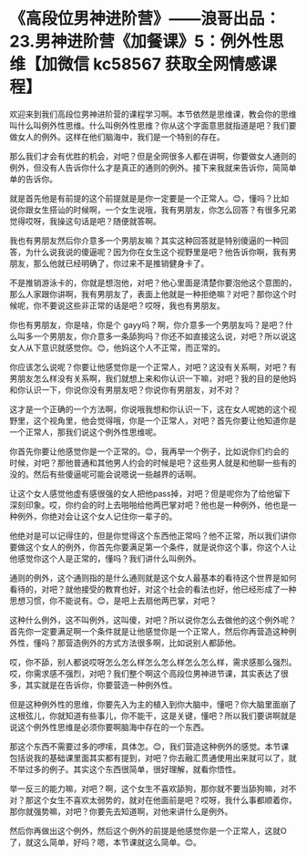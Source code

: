 # 《高段位男神进阶营》——浪哥出品：23.男神进阶营《加餐课》5：例外性思维【加微信 kc58567 获取全网情感课程】

欢迎来到我们高段位男神进阶营的课程学习啊。本节依然是思维课，教会你的思维叫什么叫例外性思维。什么叫例外性思维？你从这个字面意思就指道是吧？我们要做女人的例外。这样在他们脑海中，我们是一个特别的存在。

那么我们才会有优胜的机会，对吧？但是全网很多人都在讲啊，你要做女人通则的例外，但没有人告诉你什么才是真正的通则的例外。接下来我就来告诉你，简简单单的告诉你。

就是首先他是有前提的这个前提就是是你一定要是一个正常人。😊，懂吗？比如说你跟女生搭讪的时候啊，一个女生说哦，我有男朋友，你怎么回答？有很多兄弟觉得哎呀，我操这句话是吧？随便就答啊。

我也有男朋友然后你介意多一个男朋友嘛？其实这种回答就是特别傻逼的一种回答，为什么说我说的傻逼呢？因为你在女生这个视野里是吧？他告诉你啊，我有男朋友，那么他就已经明确了，你过来不是推销健身卡了。

不是推销游泳卡的，你就是想泡他，对吧？他心里面是清楚你要泡他这个意图的，那么人家跟你讲啊，我有男朋友了，表面上他就是一种拒绝嘛？对吧？那你这个时候呢，你不要说这些非正常的话是吧？哎呀，我也有男朋友。

你也有男朋友，你是啥，你是个 gayy吗？啊，你介意多一个男朋友吗？是吧？什么叫多一个男朋友，你介意多一条舔狗吗？你还不如直接这么说，对吧？所以说这女人从下意识就感觉你。😊，他妈这个人不正常，而正常的。

你应该怎么说呢？你要让他感觉你是一个正常人，对吧？这没有关系啊，对吧？有男朋友怎么样没有关系啊，我们就想上来和你认识一下嘛，对吧？我的目的是他妈和你认识一下，你说你没有男朋友吧？你说你有男朋友，对不对？

这才是一个正确的一个方法啊，你说哦我想和你认识一下，这在女人呢她的这个视野里，这个视角里，他会觉得哦，你是一个正常人，对吧？首先你要让他知道你是一个正常人，那我们说这个例外性思维呢。

你首先你要让他感觉你是一个正常的。😊，我再举一个例子，比如说你们约会的时候，对吧？那他普通和其他男人约会的时候是吧？这些男人就是和他聊一些有的没的。然后有些傻逼呢可能会说嗯说一些越界的话啊。

让这个女人感觉他虚有感很强的女人把他pass掉，对吧？但是呢你为了给他留下深刻印象。哎，你约会的时上去啪啪给他两巴掌对吧？他也是一种例外，他也是一种例外，你绝对会让这个女人记住你一辈子的。

他绝对是可以记得住的，但是你觉得这个东西他正常吗？他不正常，所以我们讲你要做这个女人的例外，你首先你要满足第一个条件，就是说你这个事，你这个人让他感觉你这个人是正常的，懂吗？我们讲什么叫例外。

通则的例外，这个通则指的是什么通则就是这个女人最基本的看待这个世界是如何看待的，对吧？就他接受的教育也好，对这个社会的看法也好，他已经形成了一种思想习惯，你不能说有。😊，是吧上去扇他两巴掌，对吧？

这种什么例外，这不叫例外，这叫傻，对吧？所以说你怎么去做他的这个例外呢？首先你一定要满足啊一个条件就是让他感觉你是一个正常人，然后你再营造这种例外性，懂吗？那营造例外的方式方法很多啊，比如说别人都舔他。

哎，你不舔，别人都说哎呀怎么怎么样怎么怎么样怎么怎么样，需求感那么强烈。哎，你需求感不强烈，对吧？我们整个啊这个高段位男神进节课，其实表达了很多，其实就是在告诉你，你要营造一种例外性。

但是这种例外性的思维，你要先入为主的植入到你大脑中，懂吧？你大脑里面崩了这根弦儿，你就知道有些事儿，你不能干，这是关键，懂吧？所以我们要讲啊就是说这个例外性思维是必须你要啊脑海中存在的一个东西。

那这个东西不需要过多的啰嗦，具体怎。😊，我们营造这种例外的感觉。本节课包括说我的基础课里面其实都有提到，对吧？你去融汇贯通使用出来就可以了，就不举过多的例子。其实这个东西很简单，很好理解，就看你悟性。

举一反三的能力嘛，对吧？啊，这个女生不喜欢舔狗，那你就不要当舔狗嘛，对不对？那这个女生不喜欢太弱势的，就对在他面前是吧？哎呀，我什么事都顺着你，那你就强势嘛，对吧？你要先去知道啊，对他来讲什么是例外。

然后你再做出这个例外，然后这个例外的前提是他感觉你是一个正常人，这就O了，就这么简单，好吗？嗯，本节课就这么简单。😊。

